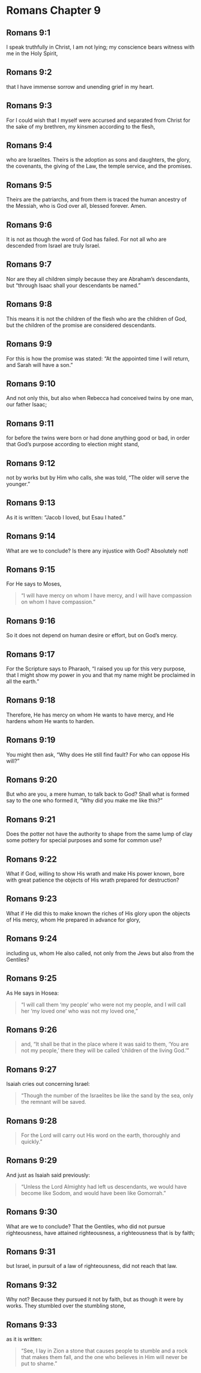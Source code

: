 # Romans Chapter 9

## Romans 9:1

I speak truthfully in Christ, I am not lying; my conscience bears witness with me in the Holy Spirit,

## Romans 9:2

that I have immense sorrow and unending grief in my heart.

## Romans 9:3

For I could wish that I myself were accursed and separated from Christ for the sake of my brethren, my kinsmen according to the flesh,

## Romans 9:4

who are Israelites. Theirs is the adoption as sons and daughters, the glory, the covenants, the giving of the Law, the temple service, and the promises.

## Romans 9:5

Theirs are the patriarchs, and from them is traced the human ancestry of the Messiah, who is God over all, blessed forever. Amen.

## Romans 9:6

It is not as though the word of God has failed. For not all who are descended from Israel are truly Israel.

## Romans 9:7

Nor are they all children simply because they are Abraham’s descendants, but “through Isaac shall your descendants be named.”

## Romans 9:8

This means it is not the children of the flesh who are the children of God, but the children of the promise are considered descendants.

## Romans 9:9

For this is how the promise was stated: “At the appointed time I will return, and Sarah will have a son.”

## Romans 9:10

And not only this, but also when Rebecca had conceived twins by one man, our father Isaac;

## Romans 9:11

for before the twins were born or had done anything good or bad, in order that God’s purpose according to election might stand,

## Romans 9:12

not by works but by Him who calls, she was told, “The older will serve the younger.”

## Romans 9:13

As it is written: “Jacob I loved, but Esau I hated.”

## Romans 9:14

What are we to conclude? Is there any injustice with God? Absolutely not!

## Romans 9:15

For He says to Moses,

> “I will have mercy on whom I have mercy,
> and I will have compassion on whom I have compassion.”

## Romans 9:16

So it does not depend on human desire or effort, but on God’s mercy.

## Romans 9:17

For the Scripture says to Pharaoh, “I raised you up for this very purpose, that I might show my power in you and that my name might be proclaimed in all the earth.”

## Romans 9:18

Therefore, He has mercy on whom He wants to have mercy, and He hardens whom He wants to harden.

## Romans 9:19

You might then ask, “Why does He still find fault? For who can oppose His will?”

## Romans 9:20

But who are you, a mere human, to talk back to God? Shall what is formed say to the one who formed it, “Why did you make me like this?”

## Romans 9:21

Does the potter not have the authority to shape from the same lump of clay some pottery for special purposes and some for common use?

## Romans 9:22

What if God, willing to show His wrath and make His power known, bore with great patience the objects of His wrath prepared for destruction?

## Romans 9:23

What if He did this to make known the riches of His glory upon the objects of His mercy, whom He prepared in advance for glory,

## Romans 9:24

including us, whom He also called, not only from the Jews but also from the Gentiles?

## Romans 9:25

As He says in Hosea:

> “I will call them ‘my people’ who were not my people,
> and I will call her ‘my loved one’ who was not my loved one,”

## Romans 9:26

> and, “It shall be that in the place where it was said to them,
> ‘You are not my people,’
> there they will be called ‘children of the living God.’”

## Romans 9:27

Isaiah cries out concerning Israel:

> “Though the number of the Israelites be like the sand by the sea,
> only the remnant will be saved.

## Romans 9:28

> For the Lord will carry out His word on the earth,
> thoroughly and quickly.”

## Romans 9:29

And just as Isaiah said previously:

> “Unless the Lord Almighty
> had left us descendants,
> we would have become like Sodom,
> and would have been like Gomorrah.”

## Romans 9:30

What are we to conclude? That the Gentiles, who did not pursue righteousness, have attained righteousness, a righteousness that is by faith;

## Romans 9:31

but Israel, in pursuit of a law of righteousness, did not reach that law.

## Romans 9:32

Why not? Because they pursued it not by faith, but as though it were by works. They stumbled over the stumbling stone,

## Romans 9:33

as it is written:

> “See, I lay in Zion a stone that causes people to stumble
> and a rock that makes them fall,
> and the one who believes in Him will never be put to shame.”
